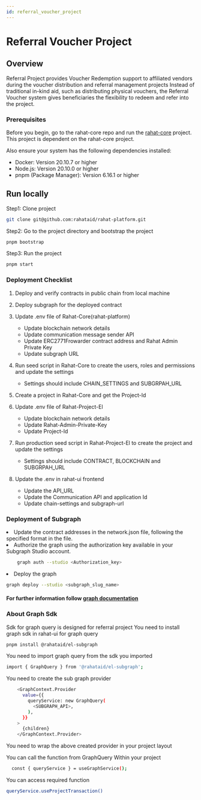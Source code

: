 ```yaml
---
id: referral_voucher_project
---
```


# Referral Voucher Project

## Overview

Referral Project provides Voucher Redemption support to affiliated vendors during the voucher distribution and referral management projects Instead of traditional in-kind aid, such as distributing physical vouchers, the Referral Voucher system gives beneficiaries the flexibility to redeem and refer into the project.

### Prerequisites

Before you begin, go to the rahat-core repo and run the [rahat-core](https://github.com/rahataid/rahat-platform) project. This project is dependent on the rahat-core project.

Also ensure your system has the following dependencies installed:

- Docker: Version 20.10.7 or higher
- Node.js: Version 20.10.0 or higher
- pnpm (Package Manager): Version 6.16.1 or higher

## Run locally

Step1: Clone project

```bash
git clone git@github.com:rahataid/rahat-platform.git
```

Step2: Go to the project directory and bootstrap the project

```bash
pnpm bootstrap
```

Step3: Run the project

```bash
pnpm start
```

### Deployment Checklist

1. Deploy and verify contracts in public chain from local machine
2. Deploy subgraph for the deployed contract
3. Update .env file of Rahat-Core(rahat-platform)

   - Update blockchain network details
   - Update communication message sender API
   - Update ERC2771Frowarder contract address and Rahat Admin Private Key
   - Update subgraph URL

4. Run seed script in Rahat-Core to create the users, roles and permissions and update the settings
   - Settings should include CHAIN_SETTINGS and SUBGRPAH_URL
5. Create a project in Rahat-Core and get the Project-Id
6. Update .env file of Rahat-Project-El
   - Update blockchain network details
   - Update Rahat-Admin-Private-Key
   - Update Project-Id
7. Run production seed script in Rahat-Project-El to create the project and update the settings
   - Settings should include CONTRACT, BLOCKCHAIN and SUBGRPAH_URL
8. Update the .env in rahat-ui frontend
   - Update the API_URL
   - Update the Communication API and application Id
   - Update chain-settings and subgraph-url

### Deployment of Subgraph

<li>
Update the contract addresses in the network.json file, following the specified format in the file.
</li>
<li>Authorize the graph using the authorization key available in your Subgraph Studio account.
</li>

```bash
    graph auth --studio <Authorization_key>
```

<li>Deploy the graph
</li>

```bash
graph deploy --studio <subgraph_slug_name>
```

#### For further information follow [graph documentation](https://thegraph.com/docs/en/quick-start/#5-deploy-to-subgraph-studio)

### About Graph Sdk

Sdk for graph query is designed for referral project
You need to install graph sdk in rahat-ui for graph query

```bash
pnpm install @rahataid/el-subgraph
```

You need to import graph query from the sdk you imported

```bash
import { GraphQuery } from '@rahataid/el-subgraph';
```

You need to create the sub graph provider

```bash
    <GraphContext.Provider
      value={{
        queryService: new GraphQuery(
          <SUBGRAPH_API>,
        ),
      }}
    >
      {children}
    </GraphContext.Provider>
```

You need to wrap the above created provider in your project layout

You can call the function from GraphQuery Within your project

```bash
  const { queryService } = useGraphService();
```

You can access required function

```bash
queryService.useProjectTransaction()
```
